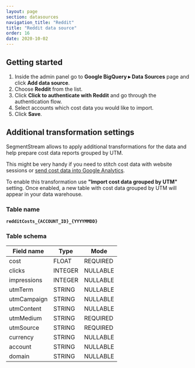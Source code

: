 ```yaml
---
layout: page
section: datasources
navigation_title: "Reddit"
title: "Reddit data source"
order: 16
date: 2020-10-02
---
```


## Getting started

1. Inside the admin panel go to **Google BigQuery ▸ Data Sources** page and click **Add data source**.
2. Choose **Reddit** from the list.
3. Click **Click to authenticate with Reddit** and go through the authentication flow.
4. Select accounts which cost data you would like to import.
5. Click **Save**.

## Additional transformation settings

SegmentStream allows to apply additional transformations for the data and help prepare cost data reports grouped by UTM.

This might be very handy if you need to stitch cost data with website sessions or [send cost data into Google Analytics](/datadestinations/google-analytics).

To enable this transformation use **"Import cost data grouped by UTM"** setting. Once enabled, a new table with cost data grouped by UTM will appear in your data warehouse.

### Table name
**`redditCosts_{ACCOUNT_ID}_{YYYYMMDD}`**

### Table schema

Field name|Type|Mode
--- | --- | ---
cost | FLOAT | REQUIRED
clicks | INTEGER | NULLABLE
impressions | INTEGER | NULLABLE
utmTerm | STRING | NULLABLE
utmCampaign | STRING | NULLABLE
utmContent | STRING | NULLABLE
utmMedium | STRING | REQUIRED
utmSource | STRING | REQUIRED
currency | STRING | NULLABLE
account | STRING | NULLABLE
domain | STRING | NULLABLE
